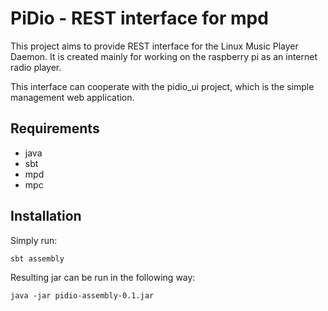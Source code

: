 # PiDio - REST interface for mpd

This project aims to provide REST interface for the Linux Music Player Daemon.
It is created mainly for working on the raspberry pi as an internet radio player.

This interface can cooperate with the pidio_ui project, which is the simple management web application.

## Requirements
* java
* sbt
* mpd
* mpc

## Installation

Simply run:
```
sbt assembly
```

Resulting jar can be run in the following way:
```
java -jar pidio-assembly-0.1.jar
```



